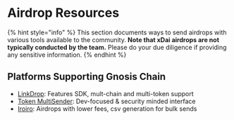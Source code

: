# Airdrop Resources

{% hint style="info" %}
This section documents ways to send airdrops with various tools available to the community. **Note that  xDai airdrops are not typically conducted by the team.** Please do your due diligence if providing any sensitive information.
{% endhint %}

## Platforms Supporting Gnosis Chain

* [LinkDrop](https://linkdrop.io): Features SDK, mult-chain and multi-token support
* [Token MultiSender](https://multisender.app): Dev-focused & security minded interface
* [Iroiro](https://xdai.iroiro.social/#/): Airdrops with lower fees, csv generation for bulk sends

